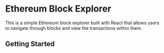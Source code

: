 <h1>Ethereum Block Explorer</h1>
<p>This is a simple Ethereum block explorer built with React that allows users to navigate through blocks and view the transactions within them.</p>
<h2>Getting Started</h2>
